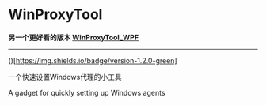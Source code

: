 # WinProxyTool

**另一个更好看的版本 [WinProxyTool_WPF](https://github.com/yinleren6/WinProxyTool_WPF)**

___

()[https://img.shields.io/badge/version-1.2.0-green]

一个快速设置Windows代理的小工具 

A gadget for quickly setting up Windows agents
